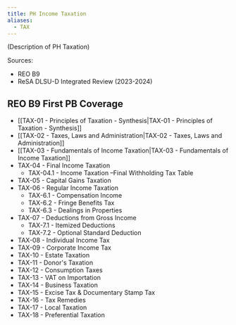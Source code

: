 ```yaml
---
title: PH Income Taxation
aliases:
  - TAX
---
```


(Description of PH Taxation)

Sources:
- REO B9
- ReSA DLSU-D Integrated Review (2023-2024)

## REO B9 First PB Coverage

- [[TAX-01 - Principles of Taxation - Synthesis|TAX-01 - Principles of Taxation - Synthesis]]
- [[TAX-02 - Taxes, Laws and Administration|TAX-02 - Taxes, Laws and Administration]]
- [[TAX-03 - Fundamentals of Income Taxation|TAX-03 - Fundamentals of Income Taxation]]
- TAX-04 - Final Income Taxation
	- TAX-04.1 - Income Taxation –Final Withholding Tax Table
- TAX-05 - Capital Gains Taxation
- TAX-06 - Regular Income Taxation
	- TAX-6.1 - Compensation Income
	- TAX-6.2 - Fringe Benefits Tax
	- TAX-6.3 - Dealings in Properties
- TAX-07 - Deductions from Gross Income
	- TAX-7.1 - Itemized Deductions
	- TAX-7.2 - Optional Standard Deduction
- TAX-08 - Individual Income Tax
- TAX-09 - Corporate Income Tax
- TAX-10 - Estate Taxation
- TAX-11 - Donor's Taxation
- TAX-12 - Consumption Taxes
- TAX-13 - VAT on Importation
- TAX-14 - Business Taxation
- TAX-15 - Excise Tax & Documentary Stamp Tax
- TAX-16 - Tax Remedies
- TAX-17 - Local Taxation
- TAX-18 - Preferential Taxation

